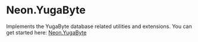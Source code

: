 ﻿Neon.YugaByte
=============

Implements the YugaByte database related utilities and extensions.  You can get started here: [Neon.YugaByte](https://sdk.neonforge.com/N_Neon_YugaByte.htm)
